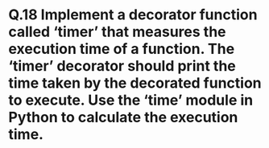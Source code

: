 <h1>
  Q.18  Implement a decorator function called ‘timer’ that measures the execution time of a function. The ‘timer’ decorator should print the time taken by the decorated function to execute. Use the ‘time’ module in Python to calculate the execution time.
</h1>
